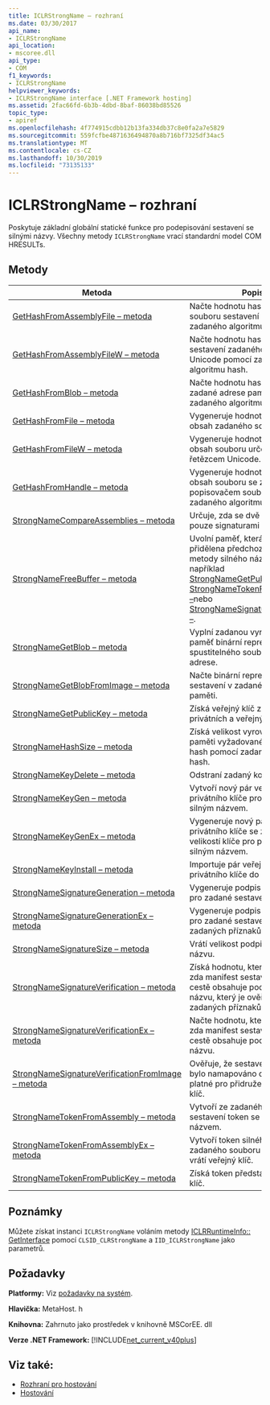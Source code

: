 ```yaml
---
title: ICLRStrongName – rozhraní
ms.date: 03/30/2017
api_name:
- ICLRStrongName
api_location:
- mscoree.dll
api_type:
- COM
f1_keywords:
- ICLRStrongName
helpviewer_keywords:
- ICLRStrongName interface [.NET Framework hosting]
ms.assetid: 2fac66fd-6b3b-4dbd-8baf-86038bd85526
topic_type:
- apiref
ms.openlocfilehash: 4f774915cdbb12b13fa334db37c8e0fa2a7e5829
ms.sourcegitcommit: 559fcfbe4871636494870a8b716bf7325df34ac5
ms.translationtype: MT
ms.contentlocale: cs-CZ
ms.lasthandoff: 10/30/2019
ms.locfileid: "73135133"
---
```

# <a name="iclrstrongname-interface"></a>ICLRStrongName – rozhraní
Poskytuje základní globální statické funkce pro podepisování sestavení se silnými názvy. Všechny metody `ICLRStrongName` vrací standardní model COM HRESULTs.  
  
## <a name="methods"></a>Metody  
  
|Metoda|Popis|  
|------------|-----------------|  
|[GetHashFromAssemblyFile – metoda](../../../../docs/framework/unmanaged-api/hosting/iclrstrongname-gethashfromassemblyfile-method.md)|Načte hodnotu hash zadaného souboru sestavení pomocí zadaného algoritmu hash.|  
|[GetHashFromAssemblyFileW – metoda](../../../../docs/framework/unmanaged-api/hosting/iclrstrongname-gethashfromassemblyfilew-method.md)|Načte hodnotu hash souboru sestavení zadaného jako řetězec Unicode pomocí zadaného algoritmu hash.|  
|[GetHashFromBlob – metoda](../../../../docs/framework/unmanaged-api/hosting/iclrstrongname-gethashfromblob-method.md)|Načte hodnotu hash sestavení v zadané adrese paměti pomocí zadaného algoritmu hash.|  
|[GetHashFromFile – metoda](../../../../docs/framework/unmanaged-api/hosting/iclrstrongname-gethashfromfile-method.md)|Vygeneruje hodnotu hash přes obsah zadaného souboru.|  
|[GetHashFromFileW – metoda](../../../../docs/framework/unmanaged-api/hosting/iclrstrongname-gethashfromfilew-method.md)|Vygeneruje hodnotu hash přes obsah souboru určeného řetězcem Unicode.|  
|[GetHashFromHandle – metoda](../../../../docs/framework/unmanaged-api/hosting/iclrstrongname-gethashfromhandle-method.md)|Vygeneruje hodnotu hash přes obsah souboru se zadaným popisovačem souboru pomocí zadaného algoritmu hash.|  
|[StrongNameCompareAssemblies – metoda](../../../../docs/framework/unmanaged-api/hosting/iclrstrongname-strongnamecompareassemblies-method.md)|Určuje, zda se dvě sestavení liší pouze signaturami silného názvu.|  
|[StrongNameFreeBuffer – metoda](../../../../docs/framework/unmanaged-api/hosting/iclrstrongname-strongnamefreebuffer-method.md)|Uvolní paměť, která byla přidělena předchozímu volání metody silného názvu, jako je například [StrongNameGetPublicKey –](../../../../docs/framework/unmanaged-api/hosting/iclrstrongname-strongnamegetpublickey-method.md), [StrongNameTokenFromPublicKey –](../../../../docs/framework/unmanaged-api/hosting/iclrstrongname-strongnametokenfrompublickey-method.md)nebo [StrongNameSignatureGeneration –](../../../../docs/framework/unmanaged-api/hosting/iclrstrongname-strongnamesignaturegeneration-method.md).|  
|[StrongNameGetBlob – metoda](../../../../docs/framework/unmanaged-api/hosting/iclrstrongname-strongnamegetblob-method.md)|Vyplní zadanou vyrovnávací paměť binární reprezentací spustitelného souboru na zadané adrese.|  
|[StrongNameGetBlobFromImage – metoda](../../../../docs/framework/unmanaged-api/hosting/iclrstrongname-strongnamegetblobfromimage-method.md)|Načte binární reprezentaci image sestavení v zadané adrese paměti.|  
|[StrongNameGetPublicKey – metoda](../../../../docs/framework/unmanaged-api/hosting/iclrstrongname-strongnamegetpublickey-method.md)|Získá veřejný klíč z páru privátních a veřejných klíčů.|  
|[StrongNameHashSize – metoda](../../../../docs/framework/unmanaged-api/hosting/iclrstrongname-strongnamehashsize-method.md)|Získá velikost vyrovnávací paměti vyžadované pro hodnotu hash pomocí zadaného algoritmu hash.|  
|[StrongNameKeyDelete – metoda](../../../../docs/framework/unmanaged-api/hosting/iclrstrongname-strongnamekeydelete-method.md)|Odstraní zadaný kontejner klíčů.|  
|[StrongNameKeyGen – metoda](../../../../docs/framework/unmanaged-api/hosting/iclrstrongname-strongnamekeygen-method.md)|Vytvoří nový pár veřejného a privátního klíče pro použití se silným názvem.|  
|[StrongNameKeyGenEx – metoda](../../../../docs/framework/unmanaged-api/hosting/iclrstrongname-strongnamekeygenex-method.md)|Vygeneruje nový pár veřejného a privátního klíče se zadanou velikostí klíče pro použití se silným názvem.|  
|[StrongNameKeyInstall – metoda](../../../../docs/framework/unmanaged-api/hosting/iclrstrongname-strongnamekeyinstall-method.md)|Importuje pár veřejného a privátního klíče do kontejneru.|  
|[StrongNameSignatureGeneration – metoda](../../../../docs/framework/unmanaged-api/hosting/iclrstrongname-strongnamesignaturegeneration-method.md)|Vygeneruje podpis silného názvu pro zadané sestavení.|  
|[StrongNameSignatureGenerationEx – metoda](../../../../docs/framework/unmanaged-api/hosting/iclrstrongname-strongnamesignaturegenerationex-method.md)|Vygeneruje podpis silného názvu pro zadané sestavení na základě zadaných příznaků.|  
|[StrongNameSignatureSize – metoda](../../../../docs/framework/unmanaged-api/hosting/iclrstrongname-strongnamesignaturesize-method.md)|Vrátí velikost podpisu silného názvu.|  
|[StrongNameSignatureVerification – metoda](../../../../docs/framework/unmanaged-api/hosting/iclrstrongname-strongnamesignatureverification-method.md)|Získá hodnotu, která označuje, zda manifest sestavení v zadané cestě obsahuje podpis silného názvu, který je ověřen podle zadaných příznaků.|  
|[StrongNameSignatureVerificationEx – metoda](../../../../docs/framework/unmanaged-api/hosting/iclrstrongname-strongnamesignatureverificationex-method.md)|Načte hodnotu, která označuje, zda manifest sestavení v zadané cestě obsahuje podpis silného názvu.|  
|[StrongNameSignatureVerificationFromImage – metoda](../../../../docs/framework/unmanaged-api/hosting/iclrstrongname-strongnamesignatureverificationfromimage-method.md)|Ověřuje, že sestavení, které již bylo namapováno do paměti, je platné pro přidružený veřejný klíč.|  
|[StrongNameTokenFromAssembly – metoda](../../../../docs/framework/unmanaged-api/hosting/iclrstrongname-strongnametokenfromassembly-method.md)|Vytvoří ze zadaného souboru sestavení token se silným názvem.|  
|[StrongNameTokenFromAssemblyEx – metoda](../../../../docs/framework/unmanaged-api/hosting/iclrstrongname-strongnametokenfromassemblyex-method.md)|Vytvoří token silného názvu ze zadaného souboru sestavení a vrátí veřejný klíč.|  
|[StrongNameTokenFromPublicKey – metoda](../../../../docs/framework/unmanaged-api/hosting/iclrstrongname-strongnametokenfrompublickey-method.md)|Získá token představující veřejný klíč.|  
  
## <a name="remarks"></a>Poznámky  
 Můžete získat instanci `ICLRStrongName` voláním metody [ICLRRuntimeInfo:: GetInterface](../../../../docs/framework/unmanaged-api/hosting/iclrruntimeinfo-getinterface-method.md) pomocí `CLSID_CLRStrongName` a `IID_ICLRStrongName` jako parametrů.  
  
## <a name="requirements"></a>Požadavky  
 **Platformy:** Viz [požadavky na systém](../../../../docs/framework/get-started/system-requirements.md).  
  
 **Hlavička:** MetaHost. h  
  
 **Knihovna:** Zahrnuto jako prostředek v knihovně MSCorEE. dll  
  
 **Verze .NET Framework:** [!INCLUDE[net_current_v40plus](../../../../includes/net-current-v40plus-md.md)]  
  
## <a name="see-also"></a>Viz také:

- [Rozhraní pro hostování](../../../../docs/framework/unmanaged-api/hosting/hosting-interfaces.md)
- [Hostování](../../../../docs/framework/unmanaged-api/hosting/index.md)
